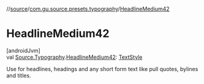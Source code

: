 //[source](../../index.md)/[com.gu.source.presets.typography](index.md)/[HeadlineMedium42](-headline-medium42.md)

# HeadlineMedium42

[androidJvm]\
val [Source.Typography](../com.gu.source/-source/-typography/index.md).[HeadlineMedium42](-headline-medium42.md): [TextStyle](https://developer.android.com/reference/kotlin/androidx/compose/ui/text/TextStyle.html)

Use for headlines, headings and any short form text like pull quotes, bylines and titles.
